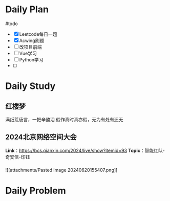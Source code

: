 # Daily Plan
#todo
- [x] Leetcode每日一题
- [x] Acwing刷题
- [ ] 改项目前端
- [ ] Vue学习
- [ ] Python学习
- [ ] 
# Daily Study
## 红楼梦
满纸荒唐言，一把辛酸泪
假作真时真亦假，无为有处有还无
## 2024北京网络空间大会
**Link**：https://bcs.qianxin.com/2024/live/show?itemid=93
**Topic**：智能红队-奇安信-印钰
### 
![[attachments/Pasted image 20240620155407.png]]


# Daily Problem